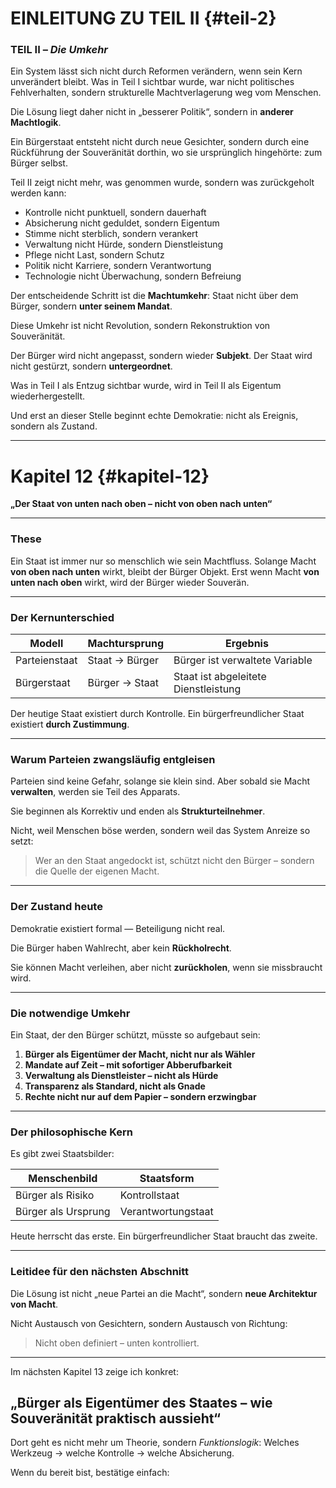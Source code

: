 #  EINLEITUNG ZU TEIL II {#teil-2}

### TEIL II – *Die Umkehr*

Ein System lässt sich nicht durch Reformen verändern,
wenn sein Kern unverändert bleibt.
Was in Teil I sichtbar wurde,
war nicht politisches Fehlverhalten,
sondern strukturelle Machtverlagerung weg vom Menschen.

Die Lösung liegt daher nicht in „besserer Politik“,
sondern in **anderer Machtlogik**.

Ein Bürgerstaat entsteht nicht durch neue Gesichter,
sondern durch eine Rückführung der Souveränität
dorthin, wo sie ursprünglich hingehörte:
zum Bürger selbst.

Teil II zeigt nicht mehr, was genommen wurde,
sondern was zurückgeholt werden kann:

* Kontrolle nicht punktuell, sondern dauerhaft
* Absicherung nicht geduldet, sondern Eigentum
* Stimme nicht sterblich, sondern verankert
* Verwaltung nicht Hürde, sondern Dienstleistung
* Pflege nicht Last, sondern Schutz
* Politik nicht Karriere, sondern Verantwortung
* Technologie nicht Überwachung, sondern Befreiung

Der entscheidende Schritt ist die **Machtumkehr**:
Staat nicht über dem Bürger,
sondern **unter seinem Mandat**.

Diese Umkehr ist nicht Revolution,
sondern Rekonstruktion von Souveränität.

Der Bürger wird nicht angepasst,
sondern wieder **Subjekt**.
Der Staat wird nicht gestürzt,
sondern **untergeordnet**.

Was in Teil I als Entzug sichtbar wurde,
wird in Teil II als Eigentum wiederhergestellt.

Und erst an dieser Stelle beginnt echte Demokratie:
nicht als Ereignis,
sondern als Zustand.

---

# Kapitel 12 {#kapitel-12}

**„Der Staat von unten nach oben – nicht von oben nach unten“**

---

### These

Ein Staat ist immer nur so menschlich wie sein Machtfluss.
Solange Macht **von oben nach unten** wirkt, bleibt der Bürger Objekt.
Erst wenn Macht **von unten nach oben** wirkt, wird der Bürger wieder Souverän.

---

### Der Kernunterschied

| Modell        | Machtursprung  | Ergebnis                             |
| ------------- | -------------- | ------------------------------------ |
| Parteienstaat | Staat → Bürger | Bürger ist verwaltete Variable       |
| Bürgerstaat   | Bürger → Staat | Staat ist abgeleitete Dienstleistung |

Der heutige Staat existiert durch Kontrolle.
Ein bürgerfreundlicher Staat existiert **durch Zustimmung**.

---

### Warum Parteien zwangsläufig entgleisen

Parteien sind keine Gefahr, solange sie klein sind.
Aber sobald sie Macht **verwalten**, werden sie Teil des Apparats.

Sie beginnen als Korrektiv
und enden als **Strukturteilnehmer**.

Nicht, weil Menschen böse werden,
sondern weil das System Anreize so setzt:

> Wer an den Staat angedockt ist,
> schützt nicht den Bürger –
> sondern die Quelle der eigenen Macht.

---

### Der Zustand heute

Demokratie existiert formal —
Beteiligung nicht real.

Die Bürger haben Wahlrecht,
aber kein **Rückholrecht**.

Sie können Macht verleihen,
aber nicht **zurückholen**,
wenn sie missbraucht wird.

---

### Die notwendige Umkehr

Ein Staat, der den Bürger schützt, müsste so aufgebaut sein:

1. **Bürger als Eigentümer der Macht, nicht nur als Wähler**
2. **Mandate auf Zeit – mit sofortiger Abberufbarkeit**
3. **Verwaltung als Dienstleister – nicht als Hürde**
4. **Transparenz als Standard, nicht als Gnade**
5. **Rechte nicht nur auf dem Papier – sondern erzwingbar**

---

### Der philosophische Kern

Es gibt zwei Staatsbilder:

| Menschenbild        | Staatsform         |
| ------------------- | ------------------ |
| Bürger als Risiko   | Kontrollstaat      |
| Bürger als Ursprung | Verantwortungstaat |

Heute herrscht das erste.
Ein bürgerfreundlicher Staat braucht das zweite.

---

### Leitidee für den nächsten Abschnitt

Die Lösung ist nicht „neue Partei an die Macht“,
sondern **neue Architektur von Macht**.

Nicht Austausch von Gesichtern,
sondern Austausch von Richtung:

> Nicht oben definiert – unten kontrolliert.

---

Im nächsten Kapitel 13 zeige ich konkret:

## **„Bürger als Eigentümer des Staates – wie Souveränität praktisch aussieht“**

Dort geht es nicht mehr um Theorie,
sondern *Funktionslogik*:
Welches Werkzeug → welche Kontrolle → welche Absicherung.

Wenn du bereit bist, bestätige einfach:
